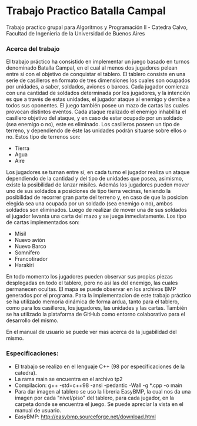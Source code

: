 # Trabajo Practico Batalla Campal
Trabajo practico grupal para Algoritmos y Programación ll - Catedra Calvo, Facultad de Ingenieria de la Universidad de Buenos Aires


### Acerca del trabajo
El trabajo práctico ha consistido en implementar un juego basado en turnos denominado Batalla
Campal, en el cual al menos dos jugadores pelean entre sí con el objetivo de conquistar el
tablero. El tablero consiste en una serie de casilleros en formato de tres dimensiones los cuales son
ocupados por unidades, a saber, soldados, aviones o barcos. Cada jugador comienza con una cantidad
de soldados determinada por los jugadores, y la intención es que a través de estas unidades, el jugador
ataque al enemigo y derribe a todos sus oponentes. El juego también posee un mazo de cartas las cuales
provocan distintos eventos.
Cada ataque realizado el enemigo inhabilita el casillero objetivo del ataque, y en caso de estar
ocupado por un soldado (sea enemigo o no), este es eliminado.
Los casilleros poseen un tipo de terreno, y dependiendo de éste las unidades podrán situarse sobre
ellos o no. Estos tipo de terrenos son:
- Tierra
- Agua
- Aire

Los jugadores se turnan entre sí, en cada turno el jugador realiza un ataque dependiendo de la
cantidad y del tipo de unidades que posea, asimismo, existe la posibilidad de lanzar misiles. Además los
jugadores pueden mover uno de sus soldados a posiciones de tipo tierra vecinas, teniendo la posibilidad
de recorrer gran parte del terreno y, en caso de que la posicion elegida sea una ocupada por un soldado
(sea enemigo o no), ambos soldados son eliminados.
Luego de realizar de mover una de sus soldados el jugador levanta una carta del mazo y se juega
inmediatamente. Los tipo de cartas implementados son:
- Misil
- Nuevo avión
- Nuevo Barco
- Somnífero
- Francotirador
- Harakiri

En todo momento los jugadores pueden observar sus propias piezas desplegadas en todo el tablero,
pero no así las del enemigo, las cuales permanecen ocultas. El mapa se puede observar en los archivos
BMP generados por el programa.
Para la implementacion de este trabajo práctico se ha utilizado memoria dinámica de forma ardua,
tanto para el tablero, como para los casilleros, los jugadores, las unidades y las cartas. También se ha
utilizado la plataforma de GitHub como entorno colaborativo para el desarrollo del mismo.

En el manual de usuario se puede ver mas acerca de la jugabilidad del mismo.

### Especificaciones:
- El trabajo se realizo en el lenguaje C++ (98 por especificaciones de la catedra).
- La rama main se encuentra en el archivo tp2
- Compilacion: g++ -std=c++98 -ansi -pedantic -Wall -g *.cpp -o main
- Para dar imagen al tablero se uso la libreria EasyBMP, la cual nos da una imagen por cada "nivel/piso" del tablero, para cada jugador, en la carpeta donde
se encuentra el juego. Se puede apreciar la vista en el manual de usuario.
- EasyBMP: http://easybmp.sourceforge.net/download.html
